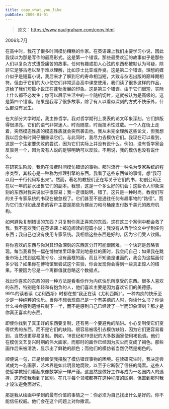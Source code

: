 ```yaml
---
title: copy_what_you_like
pubDate: 2006-01-01
---
```


> 原文：https://www.paulgraham.com/copy.html 

            
2006年7月

在高中时，我花了很多时间模仿糟糕的作家。在英语课上我们主要学习小说，因此我误以为那是写作的最高形式。这是第一个错误。那些最受欢迎的故事似乎是那些人们以复杂方式遭受痛苦的故事。任何有趣或扣人心弦的东西都被默认为可疑，除非它足够古老以至于难以理解，比如莎士比亚或乔叟。这是第二个错误。理想的媒介似乎是短篇小说，我后来才了解到它的寿命相当短，大致与杂志出版的巅峰期相符。但由于它们的大小使它们非常适合高中课堂使用，我们读了很多这样的作品，这给了我们短篇小说正在蓬勃发展的印象。这是第三个错误。由于它们很短，实际上什么都不必发生；你可以展示生活中的一个随机切片，这就被认为是高级的。这是第四个错误。结果是我写了很多故事，除了有人以看似深刻的方式不快乐外，什么都没有发生。

在大部分大学时期，我主修哲学。我对哲学期刊上发表的论文印象深刻。它们排版得很漂亮，它们的语气非常迷人，时而随意，时而技术性过载。一个人在街上走着，突然模态性质的模态性质就会突然袭击他。我从未完全理解这些论文，但我想我以后会有时间仔细重读它们。与此同时，我尽力去模仿它们。我现在可以看到，这是一个注定要失败的尝试，因为它们实际上并没有说什么。例如，没有哲学家会反驳另一个，因为没有人说的足够明确可以反驳。不用说，我的模仿也没有说什么。

在研究生阶段，我仍在浪费时间模仿错误的事物。那时流行一种名为专家系统的程序类型，其核心是一种称为推理引擎的东西。我看了这些东西做的事情，想“我可以用一千行代码写出来”。然而，著名的教授们正在写关于它们的书，初创公司正在以一年的薪水出售它们的副本。我想，这是一个多么好的机会；这些令人印象深刻的东西对我来说似乎很容易；我一定很聪明。错了。这只是一种时尚。教授们写的关于专家系统的书现在被忽视了。它们甚至不是通往任何有趣事物的“路径”。而为它们支付如此昂贵的客户主要是那些为螺丝刀和马桶座支付数千美元的政府机构。

如何避免复制错误的东西？只复制你真正喜欢的东西。这在这三个案例中都会救了我。我不喜欢我们在英语课上被迫阅读的短篇小说；我没有从哲学论文中学到任何东西；我自己也没有使用专家系统。我相信这些东西是好的，因为它们受人钦佩。

将你喜欢的东西与你对其印象深刻的东西区分开可能很困难。一个诀窍是忽略表现。每当我看到一幅在博物馆里印象深刻地悬挂的画时，我会问自己：如果我在跳蚤市场上找到这幅脏兮兮、没有画框的画，而且不知道是谁画的，我会为这幅画付多少钱？如果你在博物馆里尝试这个实验，你会发现你会得到一些真正惊人的结果。不要因为它是一个离群值就忽略这个数据点。

找出你喜欢的东西的另一种方法是看看你作为内疚快乐所享受的东西。很多人喜欢的东西，特别是年轻和有抱负的人，他们喜欢主要是因为喜欢它们的美德感。99%的读者读《尤利西斯》时都在想“我正在读《尤利西斯》”。一种内疚的快乐至少是一种纯粹的快乐。当你不想表现自己是一个有美德的人时，你读什么书？你读什么书会感到遗憾只剩下一半，而不是感到自己已经读了一半而印象深刻？那才是你真正喜欢的东西。

即使你找到了真正好的东西要复制，还有另一个要避免的陷阱。小心复制使它们变得优秀的东西，而不是它们的缺陷。很容易被吸引去模仿缺陷，因为它们更容易看到，当然也更容易复制。例如，18世纪和19世纪的大多数画家使用褐色调。他们在模仿文艺复兴时期的伟大画家，而那时的画作已经因为灰尘而变成了褐色。那些画作后来被清洗，显示出了鲜艳的颜色；而他们的模仿者当然仍然是褐色的。

顺便说一句，正是绘画使我摆脱了模仿错误事物的困境。在读研究生时，我决定尝试成为一名画家，艺术界是如此明显地腐败，以至于它断裂了信任的绳索。这些人使哲学教授们看起来像数学家一样严谨。这显然是做好工作与成为一名圈内人的选择，这迫使我看到了区别。在几乎每个领域都存在这种程度的区别，但直到那时我才设法避免面对它。

那是我从绘画中学到的最有价值的事情之一：你必须为自己找出什么是好的。你不能信任权威。他们会在这个问题上对你撒谎。
